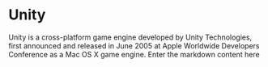 # Unity

Unity is a cross-platform game engine developed by Unity Technologies, first announced and released in June 2005 at Apple Worldwide Developers Conference as a Mac OS X game engine. Enter the markdown content here